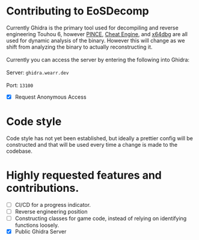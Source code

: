 # Contributing to EoSDecomp

Currently Ghidra is the primary tool used for decompiling and reverse engineering Touhou 6, however [PINCE](https://github.com/korcankaraokcu/PINCE), [Cheat Engine](https://www.cheatengine.org/), and [x64dbg](https://x64dbg.com/) are all used for dynamic analysis of the binary.
However this will change as we shift from analyzing the binary to actually reconstructing it.
<br></br>
Currently you can access the server by entering the following into Ghidra:
<br></br>
Server: `ghidra.wearr.dev`
<br></br>
Port: `13100`
- [x] Request Anonymous Access

# Code style

Code style has not yet been established, but ideally a prettier config will be constructed and that will be used every time a change is made to the codebase.

# Highly requested features and contributions.

- [ ] CI/CD for a progress indicator.
- [ ] Reverse engineering position
- [ ] Constructing classes for game code, instead of relying on identifying functions loosely.
- [x] Public Ghidra Server  
